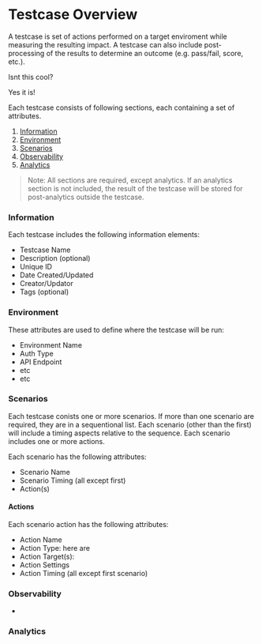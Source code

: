 # Testcase Overview
A testcase is set of actions performed on a target enviroment while measuring the resulting impact. A testcase can also include post-processing of the results to determine an outcome (e.g. pass/fail, score, etc.).

Isnt this cool?

Yes it is!

 Each testcase consists of following sections, each containing a set of attributes. 

1. [Information](#information)
2. [Environment](#environment)
3. [Scenarios](#scenarios)
4. [Observability](#observability)
5. [Analytics](#analytics)

> Note: All sections are required, except analytics.  If an analytics section is not included, the result of the testcase will be stored for post-analytics outside the testcase.

### Information
Each testcase includes the following information elements:

- Testcase Name
- Description (optional)
- Unique ID
- Date Created/Updated
- Creator/Updator
- Tags (optional)

### Environment
These attributes are used to define where the testcase will be run:
- Environment Name
- Auth Type
- API Endpoint
- etc
- etc

### Scenarios
Each testcase conists one or more scenarios. If more than one scenario are required, they are in a sequentional list. Each scenario (other than the first) will include a timing aspects relative to the sequence. Each scenario includes one or more actions.

Each scenario has the following attributes:
- Scenario Name
- Scenario Timing (all except first)
- Action(s)

#### Actions
Each scenario action has the following attributes:
- Action Name
- Action Type: here are 
- Action Target(s):
- Action Settings
- Action Timing (all except first scenario)

### Observability

- 

### Analytics
  
